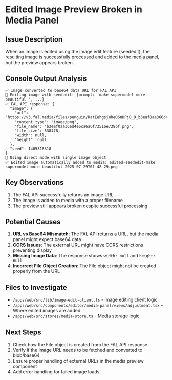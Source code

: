 # Edited Image Preview Broken in Media Panel

## Issue Description
When an image is edited using the image edit feature (seededit), the resulting image is successfully processed and added to the media panel, but the preview appears broken.

## Console Output Analysis
```
✅ Image converted to base64 data URL for FAL API
🎨 Editing image with seededit: {prompt: 'make supermodel more beautiful ', ...}
✅ FAL API response: {
  "image": {
    "url": "https://v3.fal.media/files/penguin/RatEehgsjWheO6nDPjB_9_b3eaf0aa366d4e6ca6a6f73516e738bf.png",
    "content_type": "image/png",
    "file_name": "b3eaf0aa366d4e6ca6a6f73516e738bf.png",
    "file_size": 538478,
    "width": null,
    "height": null
  },
  "seed": 1485318318
}
🎯 Using direct mode with single image object
✅ Edited image automatically added to media: edited-seededit-make supermodel more beautiful-2025-07-29T01-48-29.png
```

## Key Observations
1. The FAL API successfully returns an image URL
2. The image is added to media with a proper filename
3. The preview still appears broken despite successful processing

## Potential Causes
1. **URL vs Base64 Mismatch**: The FAL API returns a URL, but the media panel might expect base64 data
2. **CORS Issues**: The external URL might have CORS restrictions preventing display
3. **Missing Image Data**: The response shows `width: null` and `height: null`
4. **Incorrect File Object Creation**: The File object might not be created properly from the URL

## Files to Investigate
- `/apps/web/src/lib/image-edit-client.ts` - Image editing client logic
- `/apps/web/src/components/editor/media-panel/views/adjustment.tsx` - Where edited images are added
- `/apps/web/src/stores/media-store.ts` - Media storage logic

## Next Steps
1. Check how the File object is created from the FAL API response
2. Verify if the image URL needs to be fetched and converted to blob/base64
3. Ensure proper handling of external URLs in the media preview component
4. Add error handling for failed image loads